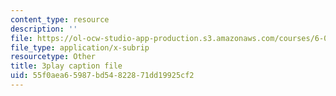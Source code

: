 ```yaml
---
content_type: resource
description: ''
file: https://ol-ocw-studio-app-production.s3.amazonaws.com/courses/6-01sc-introduction-to-electrical-engineering-and-computer-science-i-spring-2011/55f0aea65987bd54822871dd19925cf2_cQntMUMQyRw.srt
file_type: application/x-subrip
resourcetype: Other
title: 3play caption file
uid: 55f0aea6-5987-bd54-8228-71dd19925cf2
---
```

